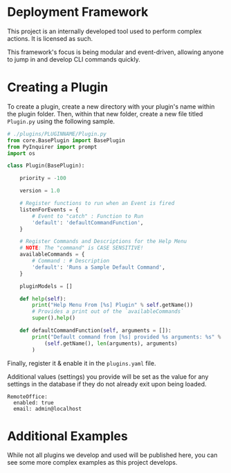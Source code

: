 # Deployment Framework

This project is an internally developed tool used to perform complex actions. It is licensed as such.

This framework's focus is being modular and event-driven, allowing anyone to jump in and develop CLI commands quickly.

# Creating a Plugin
To create a plugin, create a new directory with your plugin's name within the plugin folder. Then, within that new folder, create a new file titled `Plugin.py` using the following sample.

```python
# ./plugins/PLUGINNAME/Plugin.py
from core.BasePlugin import BasePlugin
from PyInquirer import prompt
import os

class Plugin(BasePlugin):

    priority = -100

    version = 1.0

    # Register functions to run when an Event is fired
    listenForEvents = {
        # Event to "catch" : Function to Run
        'default': 'defaultCommandFunction',
    }

    # Register Commands and Descriptions for the Help Menu
    # NOTE: The "command" is CASE SENSITIVE!
    availableCommands = {
        # Command : # Description
        'default': 'Runs a Sample Default Command',
    }

    pluginModels = []

    def help(self):
        print("Help Menu From [%s] Plugin" % self.getName())
        # Provides a print out of the `availableCommands`
        super().help()

    def defaultCommandFunction(self, arguments = []):
        print("Default command from [%s] provided %s arguments: %s" % 
            (self.getName(), len(arguments), arguments)
        )

```

Finally, register it & enable it in the `plugins.yaml` file.

Additional values (settings) you provide will be set as the value for any settings in the database if they do not already exit upon being loaded.

```
RemoteOffice:
  enabled: true
  email: admin@localhost
```

# Additional Examples
While not all plugins we develop and used will be published here, you can see some more complex examples as this project develops.